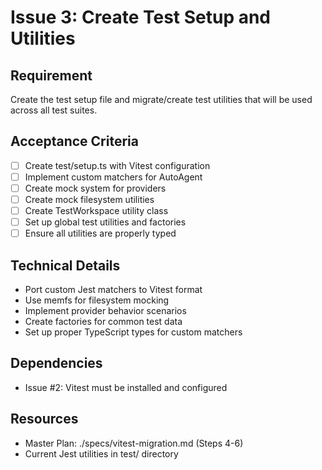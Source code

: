 # Issue 3: Create Test Setup and Utilities

## Requirement
Create the test setup file and migrate/create test utilities that will be used across all test suites.

## Acceptance Criteria
- [ ] Create test/setup.ts with Vitest configuration
- [ ] Implement custom matchers for AutoAgent
- [ ] Create mock system for providers
- [ ] Create mock filesystem utilities
- [ ] Create TestWorkspace utility class
- [ ] Set up global test utilities and factories
- [ ] Ensure all utilities are properly typed

## Technical Details
- Port custom Jest matchers to Vitest format
- Use memfs for filesystem mocking
- Implement provider behavior scenarios
- Create factories for common test data
- Set up proper TypeScript types for custom matchers

## Dependencies
- Issue #2: Vitest must be installed and configured

## Resources
- Master Plan: ./specs/vitest-migration.md (Steps 4-6)
- Current Jest utilities in test/ directory